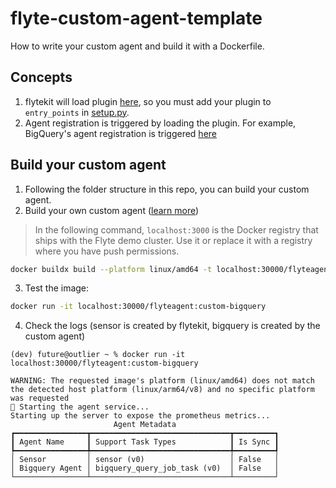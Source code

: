 # flyte-custom-agent-template
How to write your custom agent and build it with a Dockerfile.

## Concepts
1. flytekit will load plugin [here](https://github.com/flyteorg/flytekit/blob/ff2d0da686c82266db4dbf764a009896cf062349/flytekit/__init__.py#L322-L323), 
so you must add your plugin to `entry_points` in [setup.py](https://github.com/Future-Outlier/flyte-custom-agent-template/blob/main/flytekit-bigquery/setup.py#L39).
2. Agent registration is triggered by loading the plugin. For example,
BigQuery's agent registration is triggered [here](https://github.com/Future-Outlier/flyte-custom-agent/blob/main/flytekit-bigquery/flytekitplugins/bigquery/agent.py#L97)

## Build your custom agent
1. Following the folder structure in this repo, you can build your custom agent.
2. Build your own custom agent ([learn more](https://docs.flyte.org/en/latest/user_guide/flyte_agents/developing_agents.html))

> In the following command, `localhost:3000` is the Docker registry that ships with the Flyte demo cluster. Use it or replace it with a registry where you have push permissions.

```bash
docker buildx build --platform linux/amd64 -t localhost:30000/flyteagent:custom-bigquery -f Dockerfile .
```

3. Test the image:
```bash
docker run -it localhost:30000/flyteagent:custom-bigquery
```

4. Check the logs (sensor is created by flytekit, bigquery is created by the custom agent)
```
(dev) future@outlier ~ % docker run -it localhost:30000/flyteagent:custom-bigquery
    
WARNING: The requested image's platform (linux/amd64) does not match the detected host platform (linux/arm64/v8) and no specific platform was requested
🚀 Starting the agent service...
Starting up the server to expose the prometheus metrics...
                       Agent Metadata                       
┏━━━━━━━━━━━━━━━━┳━━━━━━━━━━━━━━━━━━━━━━━━━━━━━━━┳━━━━━━━━━┓
┃ Agent Name     ┃ Support Task Types            ┃ Is Sync ┃
┡━━━━━━━━━━━━━━━━╇━━━━━━━━━━━━━━━━━━━━━━━━━━━━━━━╇━━━━━━━━━┩
│ Sensor         │ sensor (v0)                   │ False   │
│ Bigquery Agent │ bigquery_query_job_task (v0)  │ False   │
└────────────────┴───────────────────────────────┴─────────┘
```

